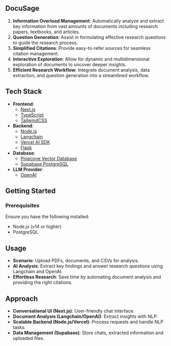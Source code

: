## DocuSage

1. **Information Overload Management**: Automatically analyze and extract key information from vast amounts of documents including research papers, textbooks, and articles.
2. **Question Generation**: Assist in formulating effective research questions to guide the research process.
3. **Simplified Citations**: Provide easy-to-refer sources for seamless citation management.
4. **Interactive Exploration**: Allow for dynamic and multidimensional exploration of documents to uncover deeper insights.
5. **Efficient Research Workflow**: Integrate document analysis, data extraction, and question generation into a streamlined workflow.

## Tech Stack

- **Frontend**:
  - [Next.js](https://nextjs.org/)
  - [TypeScript](https://www.typescriptlang.org/)
  - [TailwindCSS](https://tailwindcss.com/)
- **Backend**:
  - [Node.js](https://nodejs.org/)
  - [Langchain](https://github.com/langchain-ai/langchain)
  - [Vercel AI SDK](https://vercel.com/docs)
  - [Flask](https://flask.palletsprojects.com/)
- **Database**:
  - [Pinecone Vector Database](https://www.pinecone.io/)
  - [Supabase PostgreSQL](https://supabase.io/)
- **LLM Provider**:
  - [OpenAI](https://openai.com/)

## Getting Started

### Prerequisites

Ensure you have the following installed:

- Node.js (v14 or higher)
- PostgreSQL

## Usage

- **Scenario**: Upload PDFs, documents, and CSVs for analysis.
- **AI Analysis**: Extract key findings and answer research questions using Langchain and OpenAI.
- **Effortless Research**: Save time by automating document analysis and providing the right citations.

## Approach

- **Conversational UI (Next.js)**: User-friendly chat interface.
- **Document Analysis (Langchain/OpenAI)**: Extract insights with NLP.
- **Scalable Backend (Node.js/Vercel)**: Process requests and handle NLP tasks.
- **Data Management (Supabase)**: Store chats, extracted information and uploaded files.
